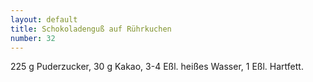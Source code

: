```yaml
---
layout: default
title: Schokoladenguß auf Rührkuchen
number: 32
---
```


225 g Puderzucker, 30 g Kakao, 3-4 Eßl. heißes Wasser, 1 Eßl. Hartfett.
